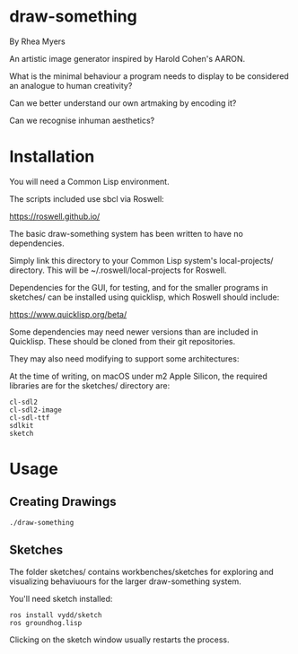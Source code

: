 draw-something
==============

By Rhea Myers

An artistic image generator inspired by Harold Cohen's AARON.

What is the minimal behaviour a program needs to display to be considered
an analogue to human creativity?

Can we better understand our own artmaking by encoding it?

Can we recognise inhuman aesthetics?

Installation
============

You will need a Common Lisp environment.

The scripts included use sbcl via Roswell:

https://roswell.github.io/

The basic draw-something system has been written to have no dependencies.

Simply link this directory to your Common Lisp system's local-projects/
directory. This will be ~/.roswell/local-projects for Roswell.

Dependencies for the GUI, for testing, and for the smaller programs in
sketches/ can be installed using quicklisp, which Roswell should include:

https://www.quicklisp.org/beta/

Some dependencies may need newer versions than are included in Quicklisp.
These should be cloned from their git repositories.

They may also need modifying to support some architectures:

At the time of writing, on macOS under m2 Apple Silicon, the required
libraries are for the sketches/ directory are:

    cl-sdl2
    cl-sdl2-image
    cl-sdl-ttf
    sdlkit
    sketch

Usage
=====

Creating Drawings
-----------------

    ./draw-something

Sketches
---------

The folder sketches/ contains workbenches/sketches for exploring and
visualizing behaviuours for the larger draw-something system.

You'll need sketch installed:

    ros install vydd/sketch
    ros groundhog.lisp

Clicking on the sketch window usually restarts the process.
